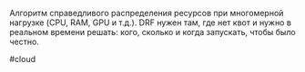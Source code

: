 Алгоритм справедливого распределения ресурсов при многомерной нагрузке (CPU, RAM, GPU и т.д.). DRF нужен там, где нет квот и нужно в реальном времени решать: кого, сколько и когда запускать, чтобы было честно.

#cloud